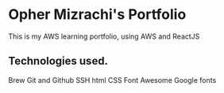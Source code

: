 # Opher Mizrachi's Portfolio
This is my AWS learning portfolio, using AWS and ReactJS

## Technologies used.


Brew
Git and Github
SSH
html
CSS
Font Awesome
Google fonts

